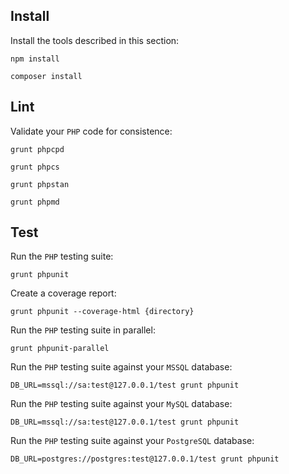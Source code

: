 Install
-------

Install the tools described in this section:

```
npm install
```

```
composer install
```


Lint
----

Validate your `PHP` code for consistence:

```
grunt phpcpd
```

```
grunt phpcs
```

```
grunt phpstan
```

```
grunt phpmd
```


Test
----

Run the `PHP` testing suite:

```
grunt phpunit
```

Create a coverage report:

```
grunt phpunit --coverage-html {directory}
```

Run the `PHP` testing suite in parallel:

```
grunt phpunit-parallel
```

Run the `PHP` testing suite against your `MSSQL` database:

```
DB_URL=mssql://sa:test@127.0.0.1/test grunt phpunit
```

Run the `PHP` testing suite against your `MySQL` database:

```
DB_URL=mssql://sa:test@127.0.0.1/test grunt phpunit
```

Run the `PHP` testing suite against your `PostgreSQL` database:

```
DB_URL=postgres://postgres:test@127.0.0.1/test grunt phpunit
```

